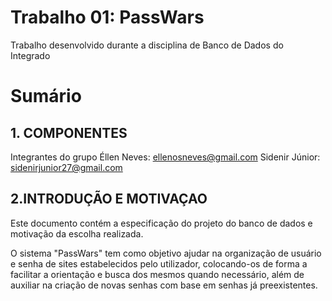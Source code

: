# Trabalho 01: PassWars
Trabalho desenvolvido durante a disciplina de Banco de Dados do Integrado

# Sumário
## 1. COMPONENTES
Integrantes do grupo
Éllen Neves: ellenosneves@gmail.com
Sidenir Júnior: sidenirjunior27@gmail.com

## 2.INTRODUÇÃO E MOTIVAÇAO
Este documento contém a especificação do projeto do banco de dados 
e motivação da escolha realizada. 

O sistema "PassWars" tem como objetivo ajudar na organização de usuário e senha de sites estabelecidos pelo utilizador, colocando-os de forma a facilitar a orientação e busca dos mesmos quando necessário, além de auxiliar na criação de novas senhas com base em senhas já preexistentes.


